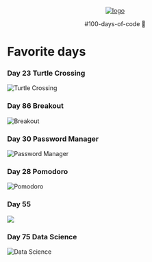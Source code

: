 <p align="center">
    <a href="https://www.udemy.com/course/100-days-of-code/">
        <img src="https://raw.github.com/thiagofeijor/100-days-of-python-bootcamp/main/.assets/logo.png" alt="logo" />
    </a>
</p>

<p align="center">#100-days-of-code 🚀</p>

# Favorite days


### Day 23 Turtle Crossing
<img src="https://raw.github.com/thiagofeijor/100-days-of-python-bootcamp/main/.assets/day-23-turtle-crossing.gif" alt="Turtle Crossing" />   

### Day 86 Breakout
<img src="https://raw.github.com/thiagofeijor/100-days-of-python-bootcamp/main/.assets/day-86-breakout.gif" alt="Breakout" />

### Day 30 Password Manager
<img src="https://raw.github.com/thiagofeijor/100-days-of-python-bootcamp/main/.assets/day-30-password-manager.gif" alt="Password Manager" />
     
### Day 28 Pomodoro
<img src="https://raw.github.com/thiagofeijor/100-days-of-python-bootcamp/main/.assets/day-28-pomodoro.gif" alt="Pomodoro" />
     
### Day 55
<img src="https://github.com/thiagofeijor/100-days-of-python-bootcamp/blob/main/.assets/day-55.gif?raw=true" />
    
### Day 75 Data Science
<img src="https://github.com/thiagofeijor/100-days-of-python-bootcamp/blob/main/.assets/day-75-google-play-store-app-analytics.gif?raw=true" alt="Data Science" />
